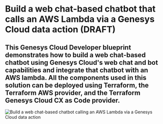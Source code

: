 # Build a web chat-based chatbot that calls an AWS Lambda via a Genesys Cloud data action (DRAFT)

This Genesys Cloud Developer blueprint demonstrates how to build a web chat-based chatbot using Genesys Cloud's web chat and bot capabilities and integrate that chatbot with an AWS lambda. All the components used in this solution can be deployed using Terraform, the Terraform AWS provider, and the Terraform Genesys Cloud CX as Code provider.
---

![Build a web chat-based chatbot calling an AWS Lambda via a Genesys Cloud data action](images/overview.png "Build a web chat-based chatbot calling an AWS Lambda via a Genesys Cloud data action")
